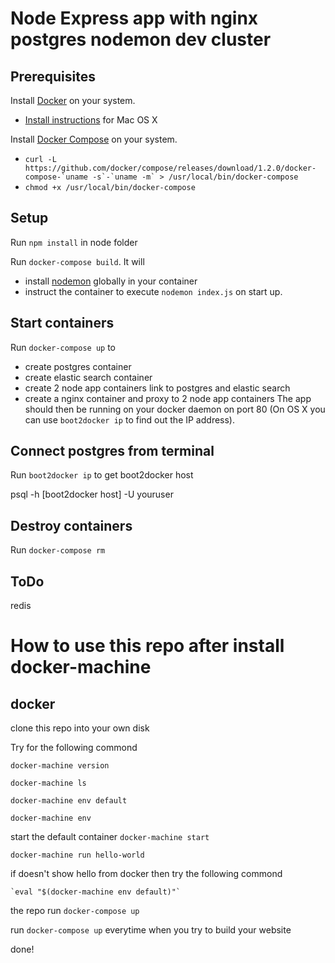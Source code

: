 # Node Express app with nginx postgres nodemon dev cluster

## Prerequisites

Install [Docker](https://www.docker.com/) on your system.

* [Install instructions](https://docs.docker.com/installation/mac/) for Mac OS X

Install [Docker Compose](http://docs.docker.com/compose/) on your system.

* ``curl -L https://github.com/docker/compose/releases/download/1.2.0/docker-compose-`uname -s`-`uname -m` > /usr/local/bin/docker-compose``
* ``chmod +x /usr/local/bin/docker-compose``


## Setup

Run `npm install` in node folder

Run `docker-compose build`. It will

* install [nodemon](https://github.com/remy/nodemon) globally in your container
* instruct the container to execute `nodemon index.js` on start up.

## Start containers

Run `docker-compose up` to
* create postgres container  
* create elastic search container
* create 2 node app containers link to postgres and elastic search
* create a nginx container and proxy to 2 node app containers
The app should then be running on your docker daemon on port 80 (On OS X you can use `boot2docker ip` to find out the IP address).


## Connect postgres from terminal

Run `boot2docker ip` to get boot2docker host 

psql -h [boot2docker host] -U youruser


## Destroy containers

Run `docker-compose rm`




## ToDo
redis


# How to use this repo after install docker-machine

## docker

clone this repo into your own disk

Try for the following commond

`docker-machine version` 

`docker-machine ls` 

`docker-machine env default`  

`docker-machine env`


start the default container `docker-machine start` 

`docker-machine run hello-world` 

if doesn't show hello from docker then try the following commond

    `eval "$(docker-machine env default)"`

the repo run `docker-compose up`

run `docker-compose up` everytime when you try to build your website

done!


